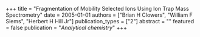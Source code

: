 +++
title = "Fragmentation of Mobility Selected Ions Using Ion Trap Mass Spectrometry"
date = 2005-01-01
authors = ["Brian H Clowers", "William F Siems", "Herbert H Hill Jr"]
publication_types = ["2"]
abstract = ""
featured = false
publication = "*Analytical chemistry*"
+++

